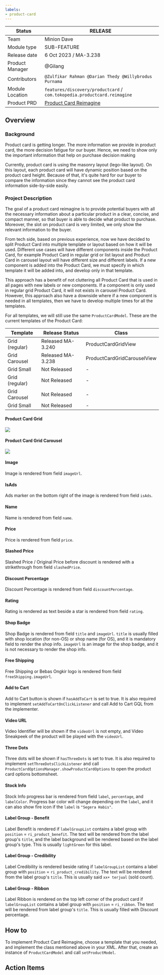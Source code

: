 ```yaml
---
labels:
- product-card
---
```



| **Status**      | <!--start status:GREEN-->RELEASE<!--end status-->                                                                                  |
|-----------------|------------------------------------------------------------------------------------------------------------------------------------|
| Team            | Minion Dave                                                                                                                        |
| Module type     | <!--start status:GREY-->SUB-FEATURE<!--end status-->                                                                               |
| Release date    | 6 Oct 2023 / MA-3.238                                                                                                              |
| Product Manager | @Gilang                                                                                                                            |
| Contributors    | `@Zulfikar Rahman @Darian Thedy @Willybrodus Purnama`                                                                              |
| Module Location | `features/discovery/productcard` / `com.tokopedia.productcard.reimagine`                                                           |
| Product PRD     | [Product Card Reimagine](https://tokopedia.atlassian.net/wiki/spaces/SE/pages/2285208035/H2+2023+Product+Card+-+ReImagine+Version) |

<!--toc-->

## Overview

### Background

Product card is getting longer. The more information we provide in product card, the more decision fatigue for our buyer. Hence, we need to show only the important information that help on purchase decision making

Currently, product card is using the masonry layout (lego-like layout). On this layout, each product card will have dynamic position based on the product card height. Because of that, it's quite hard for our buyer to compare the information since they cannot see the product card information side-by-side easily.

### Project Description

The goal of a product card reimagine is to provide potential buyers with all the necessary information about a particular product in a clear, concise, and compact manner, so that buyer is able to decide what product to purchase. Moreover, the slot on product card is very limited, we only show the relevant information to the buyer.

From tech side, based on previous experience, now we have decided to split Product Card into multiple template or layout based on how it will be used. Different use cases will have different components inside the Product Card, for example Product Card in regular grid or list layout and Product Card in carousel layout will have different size and different labels. If a new component is added into the Product Card, we must specify in which template it will be added into, and develop only in that template.

This approach has a benefit of not cluttering all Product Card that is used in all pages with new labels or new components. If a component is only used in regular grid Product Card, it will not exists in carousel Product Card. However, this approach also have a downside where if a new component is needed in all templates, then we have to develop multiple times for all the templates.

For all templates, we will still use the same `ProductCardModel`. These are the current templates of the Product Card:

| Template       | Release Status    | Class                       |
|----------------|-------------------|-----------------------------|
| Grid (regular) | Released MA-3.240 | ProductCardGridView         |
| Grid Carousel  | Released MA-3.238 | ProductCardGridCarouselView |
| Grid Small     | Not Released      | -                           |
| Grid (regular) | Not Released      | -                           |
| Grid Carousel  | Not Released      | -                           |
| Grid Small     | Not Released      | -                           |


#### Product Card Grid
![](https://docs-android.tokopedia.net/images/docs/productcard/reimagine_grid.png)

#### Product Card Grid Carousel
![](https://docs-android.tokopedia.net/images/docs/productcard/reimagine_grid_carousel.png)


#### Image
Image is rendered from field `imageUrl`.

#### IsAds
Ads marker on the bottom right of the image is rendered from field `isAds`. 

#### Name
Name is rendered from field `name`.

#### Price
Price is rendered from field `price`.

#### Slashed Price
Slashed Price / Original Price before discount is rendered with a strikethrough from field `slashedPrice`.

#### Discount Percentage
Discount Percentage is rendered from field `discountPercentage`.

#### Rating
Rating is rendered as text beside a star is rendered from field `rating`.

#### Shop Badge
Shop Badge is rendered from field `title` and `imageUrl`. `title` is usually filled with shop location (for non-OS) or shop name (for OS), and it is mandatory field to render the shop info. `imageUrl` is an image for the shop badge, and it is not necessary to render the shop info. 

#### Free Shipping
Free Shipping or Bebas Ongkir logo is rendered from field `freeShipping.imageUrl`.

#### Add to Cart
Add to Cart button is shown if `hasAddToCart` is set to true. It is also required to implement `setAddToCartOnClickListener` and call Add to Cart GQL from the implementer.

#### Video URL
Video Identifier will be shown if the `videoUrl` is not empty, and Video Sneakpeek of the product will be played with the `videoUrl`.

#### Three Dots
Three dots will be shown if `hasThreeDots` is set to true. It is also required to implement `setThreeDotsClickListener` and call `ProductCardOptionsManager.showProductCardOptions` to open the product card options bottomsheet.

#### Stock Info
Stock Info progress bar is rendered from field `label`, `percentage`, and `labelColor`. Progress bar color will change depending on the `label`, and it can also show fire icon if the `label` is `"Segera Habis"`.

#### Label Group - Benefit
Label Benefit is rendered if `labelGroupList` contains a label group with `position` = `ri_product_benefit`. The text will be rendered from the label group's `title`, and the label background will be rendered based on the label group's type. This is usually `lightGreen` for this label.

#### Label Group - Credibility
Label Credibility is rendered beside rating if `labelGroupList` contains a label group with `position` = `ri_product_credibility`. The text will be rendered from the label group's `title`. This is usually said `xx+ terjual` (sold count).

#### Label Group - Ribbon
Label Ribbon is rendered on the top left corner of the product card if `labelGroupList` contains a label group with `position` = `ri_ribbon`. The text will be rendered from label group's `title`. This is usually filled with Discount percentage.

## How to
To implement Product Card Reimagine, choose a template that you needed, and implement the class mentioned above in your XML. After that, create an instance of `ProductCardModel` and call `setProductModel`.


## Action Items

